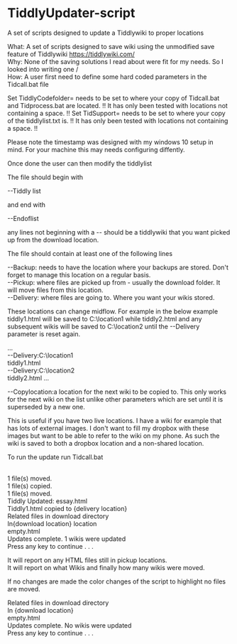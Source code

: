 # TiddlyUpdater-script
A set of scripts designed to update  a Tiddlywiki to proper locations

What: A set of scripts designed to save wiki using the unmodified save feature of Tiddlywiki https://tiddlywiki.com/
<br/>Why: None of the saving solutions I read about were fit for my needs. So I looked into writing one
/
<br/>How: A user first need to define some hard coded parameters in the Tidcall.bat file

Set TiddlyCodefolder= needs to be set to where your copy of Tidcall.bat and Tidprocess.bat are located. !! It has only been tested with locations not containing a space. !!
Set TidSupport= needs to be set to where your copy of the tiddlylist.txt is. !! It has only been tested with locations not containing a space. !!

Please note the timestamp was designed with my windows 10 setup in mind. For your machine this may needs configuring diffently. 

Once done the user can then modify the tiddlylist 

The file should begin with 

--Tiddly list

and end with 

--Endoflist

any lines not beginning with a -- should be a tiddlywiki that you want picked up from the download location. 

The file should contain at least one of the following lines

--Backup: needs to have the location where your backups are stored. Don't forget to manage this location on a regular basis. 
<br/>--Pickup: where files are picked up from - usually the download folder. It will move files from this location. 
<br/>--Delivery: where files are going to. Where you want your wikis stored. 

These locations can change midflow. For example in the below example tiddly1.html will be saved to C:\location1 while tiddly2.html
 and any subsequent wikis will be saved to C:\location2 until the --Delivery parameter is reset again. 

...
<br/>--Delivery:C:\location1
<br/>tiddly1.html
<br/>--Delivery:C:\location2
<br/>tiddly2.html
...

--Copylocation:a location for the next wiki to be copied to. This only works for the next wiki on the list unlike other parameters which are set until it is superseded by a new one. 

This is useful if you have two live locations. I have a wiki for example that has lots of external images. I don't want to fill my dropbox with these images but want to be able to refer to the wiki on my phone. As such the wiki is saved to both a dropbox location and a non-shared location.

To run the update run Tidcall.bat

<br/>        1 file(s) moved.
<br/>        1 file(s) copied.
<br/>        1 file(s) moved.
<br/>Tiddly Updated: essay.html
<br/>Tiddly1.html copied to {delivery location}
<br/>Related files in download directory
<br/>In{download location} location
<br/>empty.html
<br/>Updates complete. 1 wikis were updated
<br/>Press any key to continue . . .

It will report on any HTML files still in pickup locations. 
<br/>It will report on what Wikis and finally how many wikis were moved. 

If no changes are made the color changes of the script to highlight no files are moved. 

Related files in download directory
<br/>In {download location}
<br/>empty.html
<br/>Updates complete. No wikis were updated
<br/>Press any key to continue . . .

